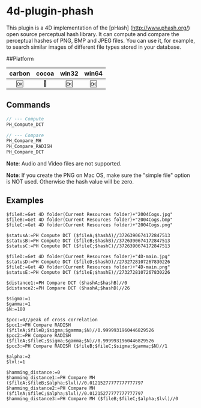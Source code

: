 4d-plugin-phash
===============

This plugin is a 4D implementation of the [pHash] (http://www.phash.org/) open source perceptual hash library.
It can compute and compare the perceptual hashes of PNG, BMP and JPEG files.
You can use it, for example, to search similar images of different file types stored in your database.

##Platform

| carbon | cocoa | win32 | win64 |
|:------:|:-----:|:---------:|:---------:|
|🆗|🚫|🆗|🆗|

Commands
---

```c
// --- Compute
PH_Compute_DCT

// --- Compare
PH_Compare_MH
PH_Compare_RADISH
PH_Compare_DCT
```

__Note__: Audio and Video files are not supported.

__Note__: If you create the PNG on Mac OS, make sure the "simple file" option is NOT used. Otherwise the hash value will be zero.

Examples
-------
```
$fileA:=Get 4D folder(Current Resources folder)+"2004Cogs.jpg"
$fileB:=Get 4D folder(Current Resources folder)+"2004Cogs.bmp"
$fileC:=Get 4D folder(Current Resources folder)+"2004Cogs.png"

$statusA:=PH Compute DCT ($fileA;$hashA)//3726390674172847513
$statusB:=PH Compute DCT ($fileB;$hashB)//3726390674172847513
$statusC:=PH Compute DCT ($fileC;$hashC)//3726390674172847513

$fileD:=Get 4D folder(Current Resources folder)+"4D-main.jpg"
$statusD:=PH Compute DCT ($fileD;$hashD)//2732728107267830226
$fileE:=Get 4D folder(Current Resources folder)+"4D-main.png"
$statusE:=PH Compute DCT ($fileE;$hashE)//2732728107267830226

$distance1:=PH Compare DCT ($hashA;$hashB)//0
$distance2:=PH Compare DCT ($hashA;$hashD)//26

$sigma:=1
$gamma:=1
$N:=180

$pcc:=0//peak of cross correlation
$pcc1:=PH Compare RADISH ($fileA;$fileB;$sigma;$gamma;$N)//0.9999931960446829526
$pcc2:=PH Compare RADISH ($fileA;$fileC;$sigma;$gamma;$N)//0.9999931960446829526
$pcc3:=PH Compare RADISH ($fileB;$fileC;$sigma;$gamma;$N)//1

$alpha:=2
$lvl:=1

$hamming_distance:=0
$hamming_distance1:=PH Compare MH ($fileA;$fileB;$alpha;$lvl)//0.01215277777777777797
$hamming_distance2:=PH Compare MH ($fileA;$fileC;$alpha;$lvl)//0.01215277777777777797
$hamming_distance3:=PH Compare MH ($fileB;$fileC;$alpha;$lvl)//0
```
